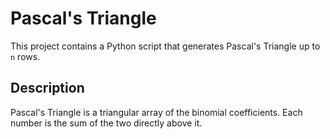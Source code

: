 # Pascal's Triangle

This project contains a Python script that generates Pascal's Triangle up to `n` rows.

## Description

Pascal's Triangle is a triangular array of the binomial coefficients. Each number is the sum of the two directly above it.

